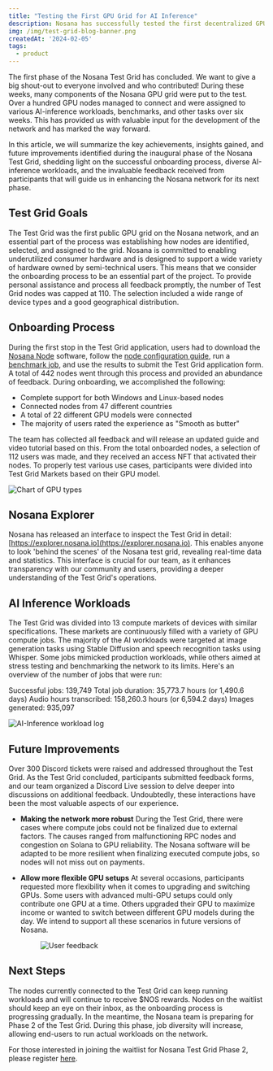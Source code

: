 ```yaml
---
title: "Testing the First GPU Grid for AI Inference"
description: Nosana has successfully tested the first decentralized GPU grid developed and customized for AI inference workloads. 
img: /img/test-grid-blog-banner.png
createdAt: '2024-02-05'
tags:
  - product
---
```


The first phase of the Nosana Test Grid has concluded. We want to give
a big shout-out to everyone involved and who contributed! During these
weeks, many components of the Nosana GPU grid were put to the test.
Over a hundred GPU nodes managed to connect and were assigned to
various AI-inference workloads, benchmarks, and other tasks over six
weeks. This has provided us with valuable input for the development of
the network and has marked the way forward.

In this article, we will summarize the key achievements, insights
gained, and future improvements identified during the inaugural phase
of the Nosana Test Grid, shedding light on the successful onboarding
process, diverse AI-inference workloads, and the invaluable feedback
received from participants that will guide us in enhancing the Nosana
network for its next phase.

## Test Grid Goals

The Test Grid was the first public GPU grid on the Nosana network, and
an essential part of the process was establishing how nodes are
identified, selected, and assigned to the grid. Nosana is committed to
enabling underutilized consumer hardware and is designed to support a
wide variety of hardware owned by semi-technical users. This means
that we consider the onboarding process to be an essential part of the
project. To provide personal assistance and process all feedback
promptly, the number of Test Grid nodes was capped at 110. The
selection included a wide range of device types and a good
geographical distribution.


## Onboarding Process

During the first stop in the Test Grid application, users had to
download the [Nosana Node](https://github.com/nosana-ci/nosana-node)
software, follow the [node configuration
guide](https://docs.nosana.io/nodes/testgrid.html), run a [benchmark
job](http://explorer.nosana.io/jobs/GUhQsFv2Dd6UUAgpcHpVCncodCHQMADGCJqvB6m6CdMe?network=devnet),
and use the results to submit the Test Grid application form. A total
of 442 nodes went through this process and provided an abundance of
feedback. During onboarding, we accomplished the following:

- Complete support for both Windows and Linux-based nodes
- Connected nodes from 47 different countries
- A total of 22 different GPU models were connected
- The majority of users rated the experience as "Smooth as butter"

The team has collected all feedback and will release an updated guide
and video tutorial based on this. From the total onboarded nodes, a
selection of 112 users was made, and they received an access NFT that
activated their nodes. To properly test various use cases,
participants were divided into Test Grid Markets based on their GPU
model.

<div style="width: 100%; margin: 0 auto;">
<img alt="Chart of GPU types" src="/img/test-grid-gpu-chart.png" />
</div>

## Nosana Explorer

Nosana has released an interface to inspect the Test Grid in detail:
[https://explorer.nosana.io](https://explorer.nosana.io). This enables
anyone to look 'behind the scenes' of the Nosana test grid, revealing
real-time data and statistics. This interface is crucial for our team,
as it enhances transparency with our community and users, providing a
deeper understanding of the Test Grid's operations.

## AI Inference Workloads

The Test Grid was divided into 13 compute markets of devices with
similar specifications. These markets are continuously filled with a
variety of GPU compute jobs. The majority of the AI workloads were
targeted at image generation tasks using Stable Diffusion and speech
recognition tasks using Whisper. Some jobs mimicked production
workloads, while others aimed at stress testing and benchmarking the
network to its limits. Here's an overview of the number of jobs that
were run:

Successful jobs: 139,749
Total job duration: 35,773.7 hours (or 1,490.6 days)
Audio hours transcribed: 158,260.3 hours (or 6,594.2 days)
Images generated: 935,097

<div style="width: 100%; margin: 0 auto;">
<img alt="AI-Inference workload log " src="/img/test-grid-inference-log.png" />
</div>

## Future Improvements

Over 300 Discord tickets were raised and addressed throughout the Test
Grid. As the Test Grid concluded, participants submitted feedback
forms, and our team organized a Discord Live session to delve deeper
into discussions on additional feedback. Undoubtedly, these
interactions have been the most valuable aspects of our experience.

- **Making the network more robust** During the Test Grid, there were cases where compute jobs could not be finalized due to external factors. The causes ranged from malfunctioning RPC nodes and congestion on Solana to GPU reliability. The Nosana software will be adapted to be more resilient when finalizing executed compute jobs, so nodes will not miss out on payments.

- **Allow more flexible GPU setups** At several occasions, participants requested more flexibility when it comes to upgrading and switching GPUs. Some users with advanced multi-GPU setups could only contribute one GPU at a time. Others upgraded their GPU to maximize income or wanted to switch between different GPU models during the day. We intend to support all these scenarios in future versions of Nosana.

<div style="width: 75%; margin: 0 auto;">
<img alt="User feedback " src="/img/test-grid-feedback.png" />
</div>

## Next Steps

The nodes currently connected to the Test Grid can keep running
workloads and will continue to receive $NOS rewards. Nodes on the
waitlist should keep an eye on their inbox, as the onboarding process
is progressing gradually. In the meantime, the Nosana team is
preparing for Phase 2 of the Test Grid. During this phase, job
diversity will increase, allowing end-users to run actual workloads on
the network.

For those interested in joining the waitlist for Nosana Test Grid
Phase 2, please register [here](https://docs.google.com/forms/d/e/1FAIpQLSfSBq9TLH4nzG6OL3BEDZaqWokiOTphYWa_7VESEQxpXJRlLQ/viewform).

